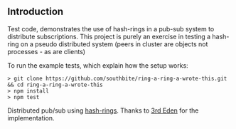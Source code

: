 Introduction
-------------------------

Test code, demonstrates the use of hash-rings in a pub-sub system to distribute subscriptions. This project is purely an exercise in testing a hash-ring on a pseudo distributed system (peers in cluster are objects not processes - as are clients)

To run the example tests, which explain how the setup works:

```
> git clone https://github.com/southbite/ring-a-ring-a-wrote-this.git && cd ring-a-ring-a-wrote-this
> npm install
> npm test
```

Distributed pub/sub using [hash-rings](https://akshatm.svbtle.com/consistent-hash-rings-theory-and-implementation). Thanks to [3rd Eden](https://github.com/3rd-Eden/node-hashring) for the implementation.